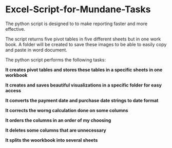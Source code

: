 # Excel-Script-for-Mundane-Tasks
The python script is designed to to make reporting faster and more effective.

The script returns five pivot tables in five different sheets but in one work book. A folder will be created to save these images to be able to easily copy and paste in word document.

The python script performs the following tasks:

__It creates pivot tables and stores these tables in a specific sheets in one workbook__

__It creates and saves beautiful visualizations in a specific folder for easy access__

__It converts the payment date and purchase date strings to date format__

__It corrects the worng calculation done on some columns__

__It orders the columns in an order of my choosing__

__It deletes some columns that are unnecessary__

__It splits the woorkbook into several sheets__

